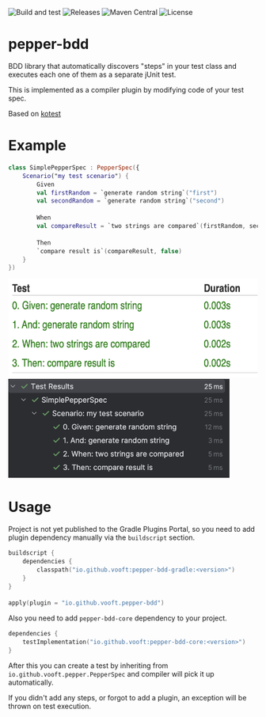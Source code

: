 ![Build and test](https://github.com/vooft/pepper-bdd/actions/workflows/build.yml/badge.svg?branch=main)
![Releases](https://img.shields.io/github/v/release/vooft/pepper-bdd)
![Maven Central](https://img.shields.io/maven-central/v/io.github.vooft/pepper-bdd-core)
![License](https://img.shields.io/github/license/vooft/pepper-bdd)

# pepper-bdd
BDD library that automatically discovers "steps" in your test class and executes each one of them as a separate jUnit test.

This is implemented as a compiler plugin by modifying code of your test spec.

Based on [kotest](https://github.com/kotest/kotest)

# Example
```kotlin
class SimplePepperSpec : PepperSpec({
    Scenario("my test scenario") {
        Given
        val firstRandom = `generate random string`("first")
        val secondRandom = `generate random string`("second")

        When
        val compareResult = `two strings are compared`(firstRandom, secondRandom)

        Then
        `compare result is`(compareResult, false)
    }
})
```

<img src="docs/ordered-steps-report.png" height="200">
<img src="docs/ordered-steps-intellij.png" height="200">

# Usage
Project is not yet published to the Gradle Plugins Portal, so you need to add plugin dependency manually via the `buildscript` section.

```kotlin
buildscript {
    dependencies {
        classpath("io.github.vooft:pepper-bdd-gradle:<version>")
    }
}

apply(plugin = "io.github.vooft.pepper-bdd")
```

Also you need to add `pepper-bdd-core` dependency to your project.

```kotlin
dependencies {
    testImplementation("io.github.vooft:pepper-bdd-core:<version>")
}
```

After this you can create a test by inheriting from `io.github.vooft.pepper.PepperSpec` and compiler will pick it up automatically.

If you didn't add any steps, or forgot to add a plugin, an exception will be thrown on test execution.
